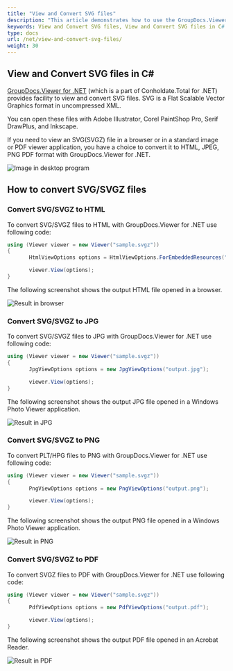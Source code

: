 ```yaml
---
title: "View and Convert SVG files"
description: "This article demonstrates how to use the GroupDocs.Viewer .NET API (which is a part of Conholdate.Total for .NET) to view and convert SVG files."
keywords: View and Convert SVG files, View and Convert SVG files in C#
type: docs
url: /net/view-and-convert-svg-files/
weight: 30
---
```



## View and Convert SVG files in C#

[GroupDocs.Viewer for .NET](https://products.groupdocs.com/viewer/net) (which is a part of Conholdate.Total for .NET) provides facility to view and convert SVG files. SVG is a Flat Scalable Vector Graphics format in uncompressed XML.

You can open these files with Adobe Illustrator, Corel PaintShop Pro, Serif DrawPlus, and Inkscape.

If you need to view an SVG(SVGZ) file in a browser or in a standard image or PDF viewer application, you have a choice to convert it to HTML, JPEG, PNG PDF format with GroupDocs.Viewer for .NET.

![Image in desktop program](https://docs.groupdocs.com/viewer/net/images/how-to-convert-and-view-svg-and-svgz-files/main.jpg)

## How to convert SVG/SVGZ files

### Convert SVG/SVGZ to HTML

To convert SVG/SVGZ files to HTML with GroupDocs.Viewer for .NET use following code:

```csharp
using (Viewer viewer = new Viewer("sample.svgz"))
{
       HtmlViewOptions options = HtmlViewOptions.ForEmbeddedResources("output.html");

       viewer.View(options);
}
```

The following screenshot shows the output HTML file opened in a browser.

![Result in browser](https://docs.groupdocs.com/viewer/net/images/how-to-convert-and-view-svg-and-svgz-files/result-in-browser.jpg)

### Convert SVG/SVGZ to JPG

To convert SVG/SVGZ files to JPG with GroupDocs.Viewer for .NET use following code:

```csharp
using (Viewer viewer = new Viewer("sample.svgz"))
{
       JpgViewOptions options = new JpgViewOptions("output.jpg");

       viewer.View(options);
}
```

The following screenshot shows the output JPG file opened in a Windows Photo Viewer application.

![Result in JPG](viewer/net/images/how-to-convert-and-view-svg-and-svgz-files/result-jpg.jpg)

### Convert SVG/SVGZ to PNG

To convert PLT/HPG files to PNG with GroupDocs.Viewer for .NET use following code:

```csharp
using (Viewer viewer = new Viewer("sample.svgz"))
{
       PngViewOptions options = new PngViewOptions("output.png");

       viewer.View(options);
}
```

The following screenshot shows the output PNG file opened in a Windows Photo Viewer application.

![Result in PNG](https://docs.groupdocs.com/viewer/net/images/how-to-convert-and-view-svg-and-svgz-files/result-png.jpg)

### Convert SVG/SVGZ to PDF

To convert SVGZ files to PDF with GroupDocs.Viewer for .NET use following code:

```csharp
using (Viewer viewer = new Viewer("sample.svgz"))
{
       PdfViewOptions options = new PdfViewOptions("output.pdf");

       viewer.View(options);
}
```

The following screenshot shows the output PDF file opened in an Acrobat Reader.

![Result in PDF](https://docs.groupdocs.com/viewer/net/images/how-to-convert-and-view-svg-and-svgz-files/result-pdf.jpg)
